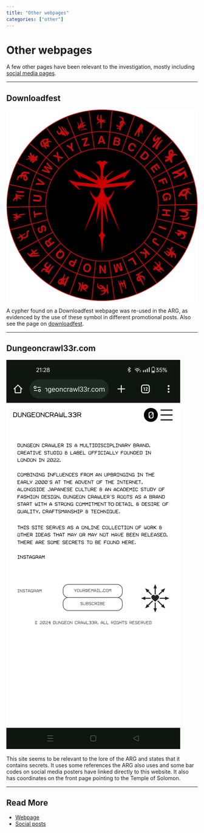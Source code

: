 ```yaml
---
title: "Other webpages"
categories: ["other"]
---
```

# Other webpages

A few other pages have been relevant to the investigation, mostly 
including [social media pages](socials/social-posts).

***

## Downloadfest

![Cypher](../Resources/lore/genxsis.faith/cypher.png)

A cypher found on a Downloadfest webpage was re-used in the ARG, as evidenced 
by the use of these symbol in different promotional posts. Also see the 
page on [downloadfest](lore/downloadfest).

***

## Dungeoncrawl33r.com

![Secrets to be found (about me page)](../Resources/other-webpages/dungeoncrawler_secretstobefound.jpg)

This site seems to be relevant to the lore of the ARG and states that it contains secrets. 
It uses some references the ARG also uses and some bar codes on social media posters have linked 
directly to this website.
It also has coordinates on the front page pointing to the Temple of Solomon.

***

## Read More

- [Webpage](webpage)
- [Social posts](socials/social-posts)